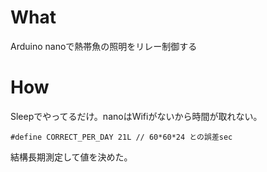 # What
Arduino nanoで熱帯魚の照明をリレー制御する

# How
Sleepでやってるだけ。nanoはWifiがないから時間が取れない。
```
#define CORRECT_PER_DAY 21L // 60*60*24 との誤差sec
```
結構長期測定して値を決めた。
